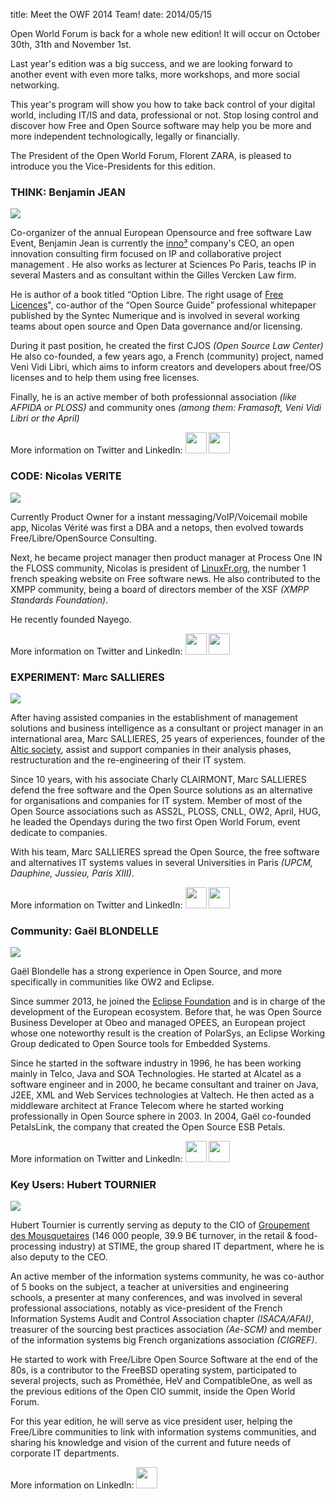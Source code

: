title: Meet the OWF 2014 Team!
date: 2014/05/15

Open World Forum is back for a whole new edition! It will occur on October 30th, 31th and November 1st.

Last year's edition was a big success, and we are looking forward to another event with even more talks, more workshops, and more social networking.

This year's program will show you how to take back control of your digital world, including IT/IS and data, professional or not. Stop losing control and discover how Free and Open Source software may help you be more and more independent technologically, legally or financially.

The President of the Open World Forum, Florent ZARA, is pleased to introduce you the Vice-Presidents for this edition.

### THINK: Benjamin JEAN

<img src="/static/pictures/Team/BJean.jpg">  


Co-organizer of the annual European Opensource and free software Law Event, Benjamin Jean is currently the [inno³](http://inno3.fr/) company's CEO, an open innovation consulting firm focused on IP and collaborative project management . He also works as lecturer at Sciences Po Paris, teachs IP in several Masters and as consultant within the Gilles Vercken Law firm.

He is author of a book titled “Option Libre. The right usage of [Free Licences](http://framabook.org)", co-author of the “Open Source Guide” professional whitepaper published by the Syntec Numerique and is involved in several working teams about open source and Open Data governance and/or licensing.

During it past position, he created the first CJOS *(Open Source Law Center)* He also co-founded, a few years ago, a French (community) project, named Veni Vidi Libri, which aims to inform creators and developers about free/OS licenses and to help them using free licenses.

Finally, he is an active member of both professionnal association *(like AFPIDA or PLOSS)* and community ones *(among them: Framasoft, Veni Vidi Libri or the April)*

More information on Twitter and LinkedIn:
<a href="https://www.linkedin.com/in/benjaminjean/fr " target="_blank"><img src="/static/pictures/linkedin.png" width="34" ></a></a>  <a href="https://twitter.com/mben_vvl" target="_blank"><img src="/static/pictures/Twitter.jpg" width="34" ></a></a>

### CODE: Nicolas VERITE

<img src="/static/pictures/Team/Nverite.jpg">

Currently Product Owner for a instant messaging/VoIP/Voicemail mobile app, Nicolas Vérité was first a DBA and a netops, then evolved towards Free/Libre/OpenSource Consulting.

Next, he became project manager then product manager at Process One IN the FLOSS community, Nicolas is president of [LinuxFr.org](http://linuxfr.org/), the number 1 french speaking website on Free software news. He also contributed to the XMPP community, being a board of directors member of the XSF *(XMPP Standards Foundation)*.

He recently founded Nayego.

More information on Twitter and LinkedIn:
<a href="https://www.linkedin.com/in/nicolasverite" target="_blank"><img src="/static/pictures/linkedin.png" width="34" ></a></a> <a href="https://twitter.com/nyconyco" target="_blank"><img src="/static/pictures/Twitter.jpg" width="34" ></a></a>

### EXPERIMENT: Marc SALLIERES

<img src="/static/pictures/Team/MSallieres.jpg">

After having assisted companies in the establishment of management solutions and business intelligence as a consultant or project manager in an international  area, Marc SALLIERES, 25 years of experiences, founder of the [Altic society](http://www.altic.org/), assist and support companies in their analysis phases, restructuration and the re-engineering of their IT system.

Since 10 years, with his associate Charly CLAIRMONT, Marc SALLIERES defend  the free software and the Open Source solutions as an alternative for organisations and companies for IT system. Member of most of the Open Source associations such as ASS2L, PLOSS, CNLL, OW2, April, HUG, he leaded the Opendays during the two first Open World Forum, event dedicate to companies.

With his team, Marc SALLIERES spread the Open Source, the free software  and alternatives IT systems values in several Universities in Paris *(UPCM, Dauphine, Jussieu, Paris XIII)*.

More information on Twitter and LinkedIn:
<a href="https://www.linkedin.com/pub/marc-sallieres/2/a63/407" target="_blank"><img src="/static/pictures/linkedin.png" width="34" ></a></a> <a href="https://twitter.com/msallieres" target="_blank"><img src="/static/pictures/Twitter.jpg" width="34" ></a></a>


### Community: Gaël BLONDELLE

<img src="/static/pictures/Team/GBlondelle.png">


Gaël Blondelle has a strong experience in Open Source, and more specifically in communities like OW2 and Eclipse.

Since summer 2013, he joined the [Eclipse Foundation](http://www.eclipse.org/) and is in charge of the development of the European ecosystem. Before that, he was Open Source Business Developer at Obeo and managed OPEES, an European project whose one noteworthy result is the creation of PolarSys, an Eclipse Working Group dedicated to Open Source tools for Embedded Systems.

Since he started in the software industry in 1996, he has been working mainly in Telco, Java and SOA Technologies. He started at Alcatel as a software engineer and in 2000, he became consultant and trainer on Java, J2EE, XML and Web Services technologies at Valtech. He then acted as a middleware architect at France Telecom where he started working professionally in Open Source sphere in 2003. In 2004, Gaël co-founded PetalsLink, the company that created the Open Source ESB Petals.

More information on Twitter and LinkedIn:
<a href="https://www.linkedin.com/in/gblondelle" target="_blank"><img src="/static/pictures/linkedin.png" width="34" ></a></a> <a href="https://twitter.com/gblondelle" target="_blank"><img src="/static/pictures/Twitter.jpg" width="34" ></a></a>

### Key Users: Hubert TOURNIER

<img src="/static/pictures/Team/HTournier.jpg">


Hubert Tournier is currently serving as deputy to the CIO of [Groupement des Mousquetaires](http://www.mousquetaires.com/) (146 000 people, 39.9 B€ turnover, in the retail & food-processing industry) at STIME, the group shared IT department, where he is also deputy to the CEO.

An active member of the information systems community, he was co-author of 5 books on the subject, a teacher at universities and engineering schools, a presenter at many conferences, and was involved in several professional associations, notably as vice-president of the French Information Systems Audit and Control Association chapter *(ISACA/AFAI)*, treasurer of the sourcing best practices association *(Ae-SCM)* and member of the information systems big French organizations association *(CIGREF)*.

He started to work with Free/Libre Open Source Software at the end of the 80s, is a contributor to the FreeBSD operating system, participated to several projects, such as Prométhée, HeV and CompatibleOne, as well as the previous editions of the Open CIO summit, inside the Open World Forum.

For this year edition, he will serve as vice president user, helping the Free/Libre communities to link with information systems communities, and sharing his knowledge and vision of the current and future needs of corporate IT departments.

More information on LinkedIn:
<a href="https://www.linkedin.com/in/huberttournier/fr" target="_blank"><img src="/static/pictures/linkedin.png" width="34" ></a></a>
